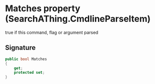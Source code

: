 # Matches property (SearchAThing.CmdlineParseItem)
true if this command, flag or argument parsed

## Signature
```csharp
public bool Matches
{
    get;
    protected set;
}
```
